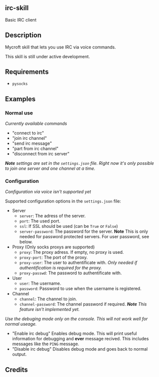 ## irc-skill
Basic IRC client

## Description 
Mycroft skill that lets you use IRC via voice commands.

This skill is still under active development.  

## Requirements
* `pysocks`

## Examples
### Normal use
_Currently available commands_
* "connect to irc"
* "join irc channel"
* "send irc message"
* "part from irc channel"
* "disconnect from irc server"

_**Note** settings are set in the `settings.json` file. Right now it's only possible to join one server and one channel at a time._
### Configuration
_Configuration via voice isn't supported yet_

Supported configuration options in the `settings.json` file:
* Server
  * `server`: The adress of the server.
  * `port`: The used port.
  * `ssl`: If SSL should be used (can be `True` or `False`)
  * `server-password`: The password for the server. **Note** This is only needed for password protected servers. For user password, see below.
* Proxy (Only socks proxys are supported)
  * `proxy`: The proxy adress. If empty, no proxy is used.
  * `proxy-port`: The port of the proxy.
  * `proxy-user`: The user to authentificate with. _Only needed if authentification is required for the proxy._
  * `proxy-passwd`: The password to authentificate with.
* User
  * `user`: The username.
  * `password`: Password to use when the username is registered.
* Channel
  * `channel`: The channel to join.
  * `channel-password`: The channel password if required. _**Note** This feature isn't implemented yet._


_Use the debuging mode only on the console. This will not work well for normal useage._
* "Enable irc debug" Enables debug mode. This will print useful information for debugging and **ever** message recived. This includes messages like the `PING` message.
* "Disable irc debug" Disables debug mode and goes back to normal output.

## Credits 
